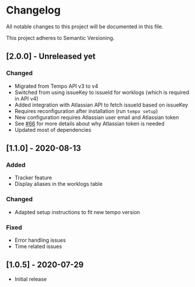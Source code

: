 # Changelog

All notable changes to this project will be documented in this file.

This project adheres to Semantic Versioning.

## [2.0.0] - Unreleased yet

### Changed
- Migrated from Tempo API v3 to v4
- Switched from using issueKey to issueId for worklogs (which is required in API v4)
- Added integration with Atlassian API to fetch issueId based on issueKey
- Requires reconfiguration after installation (run `tempo setup`)
- New configuration requires Atlassian user email and Atlassian token
- See [#66](https://github.com/szymonkozak/tempomat/issues/66) for more details about why Atlassian token is needed
- Updated most of dependencies

## [1.1.0] - 2020-08-13

### Added
- Tracker feature
- Display aliases in the worklogs table

### Changed
- Adapted setup instructions to fit new tempo version

### Fixed
- Error handling issues
- Time related issues

## [1.0.5] - 2020-07-29

- Initial release 